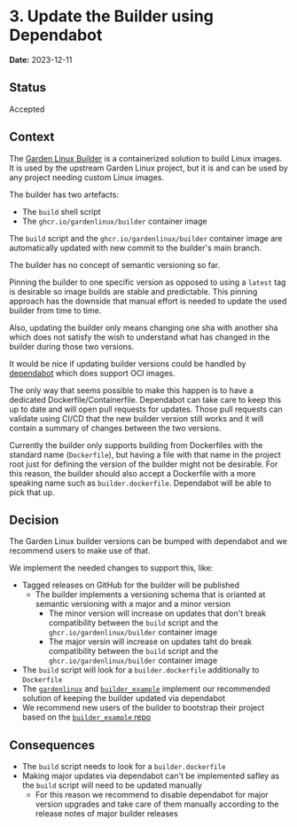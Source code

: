 # 3. Update the Builder using Dependabot

**Date:** 2023-12-11

## Status

Accepted

## Context

The [Garden Linux Builder](https://github.com/gardenlinux/builder) is a containerized solution to build Linux images.
It is used by the upstream Garden Linux project, but it is and can be used by any project needing custom Linux images.

The builder has two artefacts:
- The `build` shell script
- The `ghcr.io/gardenlinux/builder` container image

The `build` script and the `ghcr.io/gardenlinux/builder` container image are automatically updated with new commit to the builder's main branch.

The builder has no concept of semantic versioning so far.

Pinning the builder to one specific version as opposed to using a `latest` tag is desirable so image builds are stable and predictable. This pinning approach has the downside that manual effort is needed to update the used builder from time to time.

Also, updating the builder only means changing one sha with another sha which does not satisfy the wish to understand what has changed in the builder during those two versions.

It would be nice if updating builder versions could be handled by [dependabot](https://docs.github.com/en/code-security/dependabot) which does support OCI images.

The only way that seems possible to make this happen is to have a dedicated Dockerfile/Containerfile.
Dependabot can take care to keep this up to date and will open pull requests for updates.
Those pull requests can validate using CI/CD that the new builder version still works and it will contain a summary of changes between the two versions.

Currently the builder only supports building from Dockerfiles with the standard name (`Dockerfile`), but having a file with that name in the project root just for defining the version of the builder might not be desirable.
For this reason, the builder should also accept a Dockerfile with a more speaking name such as `builder.dockerfile`.
Dependabot will be able to pick that up.

## Decision

The Garden Linux builder versions can be bumped with dependabot and we recommend users to make use of that.

We implement the needed changes to support this, like:

- Tagged releases on GitHub for the builder will be published
  - The builder implements a versioning schema that is orianted at semantic versioning with a major and a minor version
    - The minor version will increase on updates that don't break compatibility between the `build` script and the `ghcr.io/gardenlinux/builder` container image
    - The major versin will increase on updates taht do break compatibility between the `build` script and the `ghcr.io/gardenlinux/builder` container image
- The `build` script will look for a `builder.dockerfile` additionally to `Dockerfile`
- The [`gardenlinux`](https://github.com/gardenlinux/gardenlinux) and [`builder_example`](https://github.com/gardenlinux/builder_example) implement our recommended solution of keeping the builder updated via dependabot
- We recommend new users of the builder to bootstrap their project based on the [`builder_example` repo](https://github.com/gardenlinux/builder_example)

## Consequences

- The `build` script needs to look for a `builder.dockerfile`
- Making major updates via dependabot can't be implemented safley as the `build` script will need to be updated manually
  - For this reason we recommend to disable dependabot for major version upgrades and take care of them manually according to the release notes of major builder releases
